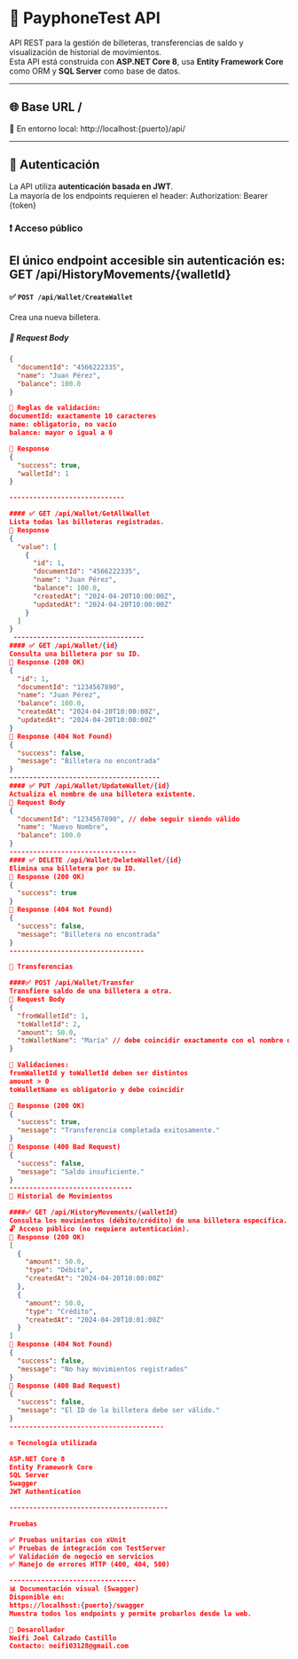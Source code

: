 
# 📘 PayphoneTest API

API REST para la gestión de billeteras, transferencias de saldo y visualización de historial de movimientos.  
Esta API está construida con **ASP.NET Core 8**, usa **Entity Framework Core** como ORM y **SQL Server** como base de datos.

---

## 🌐 Base URL / 
🔧 En entorno local: http://localhost:{puerto}/api/

---

## 🔐 Autenticación

La API utiliza **autenticación basada en JWT**.  
La mayoría de los endpoints requieren el header: Authorization: Bearer {token}

### ❗ Acceso público
El único endpoint accesible sin autenticación es: GET /api/HistoryMovements/{walletId}
-----------------------

#### ✅ `POST /api/Wallet/CreateWallet`
Crea una nueva billetera.
##### 🔸 Request Body
```json
{
  "documentId": "4566222335",
  "name": "Juan Pérez",
  "balance": 100.0
}

📝 Reglas de validación:
documentId: exactamente 10 caracteres
name: obligatorio, no vacío
balance: mayor o igual a 0

🔸 Response
{
  "success": true,
  "walletId": 1
}

-----------------------------

#### ✅ GET /api/Wallet/GetAllWallet
Lista todas las billeteras registradas.
🔸 Response
{
  "value": [
    {
      "id": 1,
      "documentId": "4566222335",
      "name": "Juan Pérez",
      "balance": 100.0,
      "createdAt": "2024-04-20T10:00:00Z",
      "updatedAt": "2024-04-20T10:00:00Z"
    }
  ]
}
 ---------------------------------
#### ✅ GET /api/Wallet/{id}
Consulta una billetera por su ID.
🔸 Response (200 OK)
{
  "id": 1,
  "documentId": "1234567890",
  "name": "Juan Pérez",
  "balance": 100.0,
  "createdAt": "2024-04-20T10:00:00Z",
  "updatedAt": "2024-04-20T10:00:00Z"
}
🔸 Response (404 Not Found)
{
  "success": false,
  "message": "Billetera no encontrada"
}
--------------------------------------
#### ✅ PUT /api/Wallet/UpdateWallet/{id}
Actualiza el nombre de una billetera existente.
🔸 Request Body
{
  "documentId": "1234567890", // debe seguir siendo válido
  "name": "Nuevo Nombre",
  "balance": 100.0
}
--------------------------------
#### ✅ DELETE /api/Wallet/DeleteWallet/{id}
Elimina una billetera por su ID.
🔸 Response (200 OK)
{
  "success": true
}
🔸 Response (404 Not Found)
{
  "success": false,
  "message": "Billetera no encontrada"
}
----------------------------------

💸 Transferencias

####✅ POST /api/Wallet/Transfer
Transfiere saldo de una billetera a otra.
🔸 Request Body
{
  "fromWalletId": 1,
  "toWalletId": 2,
  "amount": 50.0,
  "toWalletName": "María" // debe coincidir exactamente con el nombre del destinatario
}

📝 Validaciones:
fromWalletId y toWalletId deben ser distintos
amount > 0
toWalletName es obligatorio y debe coincidir

🔸 Response (200 OK)
{
  "success": true,
  "message": "Transferencia completada exitosamente."
}
🔸 Response (400 Bad Request)
{
  "success": false,
  "message": "Saldo insuficiente."
}
-------------------------------
📜 Historial de Movimientos

####✅ GET /api/HistoryMovements/{walletId}
Consulta los movimientos (débito/crédito) de una billetera específica.
🔓 Acceso público (no requiere autenticación).
🔸 Response (200 OK)
[
  {
    "amount": 50.0,
    "type": "Débito",
    "createdAt": "2024-04-20T10:00:00Z"
  },
  {
    "amount": 50.0,
    "type": "Crédito",
    "createdAt": "2024-04-20T10:01:00Z"
  }
]
🔸 Response (404 Not Found)
{
  "success": false,
  "message": "No hay movimientos registrados"
}
🔸 Response (400 Bad Request)
{
  "success": false,
  "message": "El ID de la billetera debe ser válido."
}
---------------------------------------

⚙️ Tecnología utilizada

ASP.NET Core 8
Entity Framework Core
SQL Server
Swagger
JWT Authentication

----------------------------------------

Pruebas

✅ Pruebas unitarias con xUnit
✅ Pruebas de integración con TestServer
✅ Validación de negocio en servicios
✅ Manejo de errores HTTP (400, 404, 500)

--------------------------------
📊 Documentación visual (Swagger)
Disponible en: 
https://localhost:{puerto}/swagger
Muestra todos los endpoints y permite probarlos desde la web.

🤝 Desarollador
Neifi Joel Calzado Castillo
Contacto: neifi03128@gmail.com
